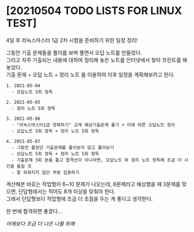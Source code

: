# [20210504 TODO LISTS FOR LINUX TEST]

4일 후 리눅스마스터 1급 2차 시험을 준비하기 위한 일정 정리!  
  
그동안 기출 문제들을 풀이를 보며 풀면서 오답 노트를 만들었다.   
그리고 자주 기출되는 내용에 대하여 정리해 놓은 노트를 인터넷에서 찾아 프린트를 해놓았다.  
기출 문제 + 오답 노트 + 정리 노트 를 이용하여 이후 일정을 계획해보려고 한다.  
```  
1. 2021-05-04
  - 오답노트 5회 정독

2. 2021-05-05
  - 정리 노트 5회 정독

3. 2021-05-06
  - "리눅스마스터1급 정복하기" 교재 예상기출문제 풀기 + 이에 따른 오답노트 정리
  - 오답노트 5회 정독 + 정리 노트 5회 정독

4. 2021-05-07
  - 그동안 풀었던 기출문제를 풀이보지 않고 풀어보기
  - 오답노트 5회 정독 + 정리 노트 5회 정독
  - 기출문제 3회 분을 풀고 합격선이 아니라면, 오답노트 와 정리 노트 정독에 조금 더 시간을 들일 것
  - 잘 외워지지 않던 부분 집중하기
```
  
계산해본 바로는 작업형이 6~10 문제가 나오는데, 6문제라고 예상했을 때 3문제를 맞으면, 단답형에서는 적어도 8개 이상을 맞춰야 한다.  
그래서 단답형보다 작업형에 조금 더 초점을 두는 게 좋다고 생각한다.  
  
한 번에 합격하면 좋겠다...  
  
*어제보다 조금 더 나은 나를 위해*
